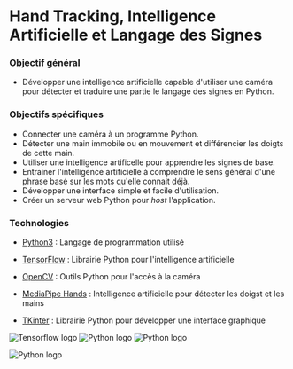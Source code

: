 # Hand Tracking, Intelligence Artificielle et Langage des Signes

### Objectif général

-   Développer une intelligence artificielle capable d'utiliser une caméra pour détecter et traduire une partie le langage des signes en Python.

### Objectifs spécifiques

-   Connecter une caméra à un programme Python.
-   Détecter une main immobile ou en mouvement et différencier les doigts de cette main.
-   Utiliser une intelligence artificelle pour apprendre les signes de base.
-   Entrainer l'intelligence artificielle à comprendre le sens général d'une phrase basé sur les mots qu'elle connait déjà.
-   Développer une interface simple et facile d'utilisation.
-   Créer un serveur web Python pour _host_ l'application.

### Technologies

-   [Python3](https://docs.python.org/3/) : Langage de programmation utilisé

-   [TensorFlow](https://www.tensorflow.org/guide) : Librairie Python pour l'intelligence artificielle

-   [OpenCV](https://docs.opencv.org/master/d6/d00/tutorial_py_root.html) : Outils Python pour l'accès à la caméra

-   [MediaPipe Hands](https://google.github.io/mediapipe/solutions/hands) : Intelligence artificielle pour détecter les doigst et les mains

-   [TKinter](https://docs.python.org/3/library/tkinter.html) : Librairie Python pour développer une interface graphique

![Tensorflow logo](https://upload.wikimedia.org/wikipedia/commons/thumb/2/2d/Tensorflow_logo.svg/115px-Tensorflow_logo.svg.png 'TensorFlow')
![Python logo](https://upload.wikimedia.org/wikipedia/commons/thumb/c/c3/Python-logo-notext.svg/110px-Python-logo-notext.svg.png 'Python')
![Python logo](https://upload.wikimedia.org/wikipedia/commons/thumb/3/32/OpenCV_Logo_with_text_svg_version.svg/122px-OpenCV_Logo_with_text_svg_version.svg.png 'Python')

![Python logo](https://google.github.io/mediapipe/images/logo_horizontal_color.png 'Python')
